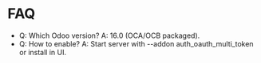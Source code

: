 # FAQ

- Q: Which Odoo version? A: 16.0 (OCA/OCB packaged).
- Q: How to enable? A: Start server with --addon auth_oauth_multi_token or install in UI.
